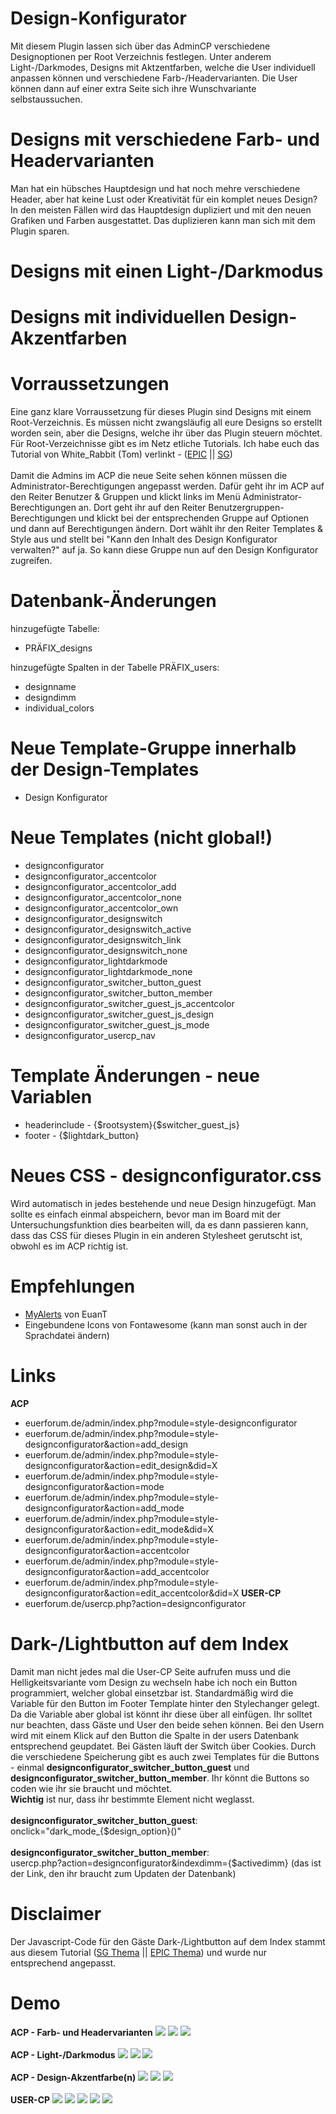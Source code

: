 # Design-Konfigurator
Mit diesem Plugin lassen sich über das AdminCP verschiedene Designoptionen per Root Verzeichnis festlegen. Unter anderem Light-/Darkmodes, Designs mit Aktzentfarben, welche die User individuell anpassen können und verschiedene Farb-/Headervarianten. Die User können dann auf einer extra Seite sich ihre Wunschvariante selbstaussuchen.

# Designs mit verschiedene Farb- und Headervarianten
Man hat ein hübsches Hauptdesign und hat noch mehre verschiedene Header, aber hat keine Lust oder Kreativität für ein komplet neues Design? In den meisten Fällen wird das Hauptdesign dupliziert und mit den neuen Grafiken und Farben ausgestattet. Das duplizieren kann man sich mit dem Plugin sparen. 

# Designs mit einen Light-/Darkmodus

# Designs mit individuellen Design-Akzentfarben

# Vorraussetzungen
Eine ganz klare Vorraussetzung für dieses Plugin sind Designs mit einem Root-Verzeichnis. Es müssen nicht zwangsläufig all eure Designs so erstellt worden sein, aber die Designs, welche ihr über das Plugin steuern möchtet. Für Root-Verzeichnisse gibt es im Netz etliche Tutorials. Ich habe euch das Tutorial von White_Rabbit (Tom) verlinkt - (<a href="https://epic.quodvide.de/showthread.php?tid=124">EPIC</a> || <a href="https://storming-gates.de/showthread.php?tid=1012727">SG</a>)<br>
<br>
Damit die Admins im ACP die neue Seite sehen können müssen die Administrator-Berechtigungen angepasst werden. Dafür geht ihr im ACP auf den Reiter Benutzer & Gruppen und klickt links im Menü Administrator-Berechtigungen an. Dort geht ihr auf den Reiter Benutzergruppen-Berechtigungen und klickt bei der entsprechenden Gruppe auf Optionen und dann auf Berechtigungen ändern. Dort wählt ihr den Reiter Templates & Style aus und stellt bei "Kann den Inhalt des Design Konfigurator verwalten?" auf ja. So kann diese Gruppe nun auf den Design Konfigurator zugreifen.

# Datenbank-Änderungen
hinzugefügte Tabelle:
- PRÄFIX_designs

hinzugefügte Spalten in der Tabelle PRÄFIX_users:
- designname
- designdimm
- individual_colors

# Neue Template-Gruppe innerhalb der Design-Templates
- Design Konfigurator

# Neue Templates (nicht global!)
- designconfigurator	
- designconfigurator_accentcolor	
- designconfigurator_accentcolor_add	
- designconfigurator_accentcolor_none	
- designconfigurator_accentcolor_own	
- designconfigurator_designswitch	
- designconfigurator_designswitch_active	
- designconfigurator_designswitch_link	
- designconfigurator_designswitch_none	
- designconfigurator_lightdarkmode	
- designconfigurator_lightdarkmode_none	
- designconfigurator_switcher_button_guest	
- designconfigurator_switcher_button_member	
- designconfigurator_switcher_guest_js_accentcolor	
- designconfigurator_switcher_guest_js_design	
- designconfigurator_switcher_guest_js_mode	
- designconfigurator_usercp_nav

# Template Änderungen - neue Variablen
- headerinclude - {$rootsystem}{$switcher_guest_js}
- footer - {$lightdark_button}

# Neues CSS - designconfigurator.css
Wird automatisch in jedes bestehende und neue Design hinzugefügt. Man sollte es einfach einmal abspeichern, bevor man im Board mit der Untersuchungsfunktion dies bearbeiten will, da es dann passieren kann, dass das CSS für dieses Plugin in ein anderen Stylesheet gerutscht ist, obwohl es im ACP richtig ist.

# Empfehlungen
- <a href="https://github.com/MyBBStuff/MyAlerts" target="_blank">MyAlerts</a> von EuanT
- Eingebundene Icons von Fontawesome (kann man sonst auch in der Sprachdatei ändern)

# Links
<b>ACP</b>
- euerforum.de/admin/index.php?module=style-designconfigurator
- euerforum.de/admin/index.php?module=style-designconfigurator&action=add_design
- euerforum.de/admin/index.php?module=style-designconfigurator&action=edit_design&did=X
- euerforum.de/admin/index.php?module=style-designconfigurator&action=mode
- euerforum.de/admin/index.php?module=style-designconfigurator&action=add_mode
- euerforum.de/admin/index.php?module=style-designconfigurator&action=edit_mode&did=X
- euerforum.de/admin/index.php?module=style-designconfigurator&action=accentcolor
- euerforum.de/admin/index.php?module=style-designconfigurator&action=add_accentcolor
- euerforum.de/admin/index.php?module=style-designconfigurator&action=edit_accentcolor&did=X
<b>USER-CP</b>
- euerforum.de/usercp.php?action=designconfigurator

# Dark-/Lightbutton auf dem Index
Damit man nicht jedes mal die User-CP Seite aufrufen muss und die Helligkeitsvariante vom Design zu wechseln habe ich noch ein Button programmiert, welcher global einsetzbar ist. Standardmäßig wird die Variable für den Button im Footer Template hinter den Stylechanger gelegt. Da die Variable aber global ist könnt ihr diese über all einfügen. Ihr solltet nur beachten, dass Gäste und User den beide sehen können. Bei den Usern wird mit einem Klick auf den Button die Spalte in der users Datenbank entsprechend geupdatet. Bei Gästen läuft der Switch über Cookies. Durch die verschiedene Speicherung gibt es auch zwei Templates für die Buttons - einmal <b>designconfigurator_switcher_button_guest</b> und <b>designconfigurator_switcher_button_member</b>. Ihr könnt die Buttons so coden wie ihr sie braucht und möchtet. <br><b>Wichtig</b> ist nur, dass ihr bestimmte Element nicht weglasst.<br><br>
<b>designconfigurator_switcher_button_guest</b>: <br>onclick="dark_mode_{$design_option}()"<br><br>
<b>designconfigurator_switcher_button_member</b>: <br>usercp.php?action=designconfigurator&indexdimm={$activedimm} (das ist der Link, den ihr braucht zum Updaten der Datenbank)

# Disclaimer
Der Javascript-Code für den Gäste Dark-/Lightbutton auf dem Index stammt aus diesem Tutorial (<a href="https://storming-gates.de/showthread.php?tid=1012199">SG Thema</a> || <a href="https://epic.quodvide.de/showthread.php?tid=74">EPIC Thema</a>) und wurde nur entsprechend angepasst.

# Demo
<b>ACP - Farb- und Headervarianten</b>
<img src="https://www.bilder-hochladen.net/files/big/m4bn-ej-5fc5.png">
<img src="https://www.bilder-hochladen.net/files/big/m4bn-ek-8ba3.png">
<img src="https://www.bilder-hochladen.net/files/big/m4bn-el-36ed.png">
<br><br>
<b>ACP - Light-/Darkmodus</b>
<img src="https://www.bilder-hochladen.net/files/big/m4bn-em-cf1a.png">
<img src="https://www.bilder-hochladen.net/files/big/m4bn-en-2a3d.png">
<img src="https://www.bilder-hochladen.net/files/big/m4bn-en-2a3d.png">
<br><br>
<b>ACP - Design-Akzentfarbe(n)</b>
<img src="https://www.bilder-hochladen.net/files/m4bn-es-4b2b.png">
<img src="https://www.bilder-hochladen.net/files/big/m4bn-et-be21.png">
<img src="https://www.bilder-hochladen.net/files/big/m4bn-eu-9ce0.png">
<br><br>
<b>USER-CP</b>
<img src="https://www.bilder-hochladen.net/files/big/m4bn-er-2864.png">
<img src="https://www.bilder-hochladen.net/files/big/m4bn-ep-fdf1.png">
<img src="https://www.bilder-hochladen.net/files/big/m4bn-eq-bdb2.png">
<img src="https://www.bilder-hochladen.net/files/m4bn-ev-6e85.png">
<img src="https://www.bilder-hochladen.net/files/m4bn-ew-de40.png">
